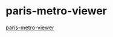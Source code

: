 paris-metro-viewer
==================
[paris-metro-viewer](http://labs.slapps.fr/paris-metro-viewer)
